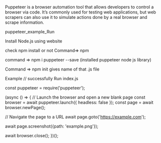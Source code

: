 Puppeteer is a browser automation tool that allows developers to control a browser via code. 
It’s commonly used for testing web applications, but web scrapers can also use it to simulate actions done by a real browser and scrape information.

puppeteer_example_Run 

Install Node.js using website 

check npm install or not 
  Command=> npm

  command => npm i puppeteer --save (installed puppeteer node js library)

  Command => npm init
    gives name of that .js file 

Example 
// successfully Run
index.js

const puppeteer = require('puppeteer');

(async () => {
  // Launch the browser and open a new blank page
  const browser = await puppeteer.launch({
    headless: false
  });
  const page = await browser.newPage();
  
  // Navigate the page to a URL
  await page.goto('https://example.com');
  
  await page.screenshot({path: 'example.png'});
  
  await browser.close();
})();



  
  
